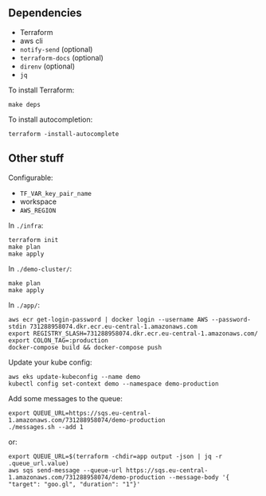 ## Dependencies

- Terraform
- aws cli
- `notify-send` (optional)
- `terraform-docs` (optional)
- `direnv` (optional)
- `jq`

To install Terraform:

```
make deps
```

To install autocompletion:

```
terraform -install-autocomplete
```

## Other stuff

Configurable:

- `TF_VAR_key_pair_name`
- workspace
- `AWS_REGION`

In `./infra`:

```
terraform init
make plan
make apply
```

In `./demo-cluster/`:

```
make plan
make apply
```

In `./app/`:

```
aws ecr get-login-password | docker login --username AWS --password-stdin 731288958074.dkr.ecr.eu-central-1.amazonaws.com
export REGISTRY_SLASH=731288958074.dkr.ecr.eu-central-1.amazonaws.com/
export COLON_TAG=:production
docker-compose build && docker-compose push
```

Update your kube config:

```
aws eks update-kubeconfig --name demo
kubectl config set-context demo --namespace demo-production
```

Add some messages to the queue:

```
export QUEUE_URL=https://sqs.eu-central-1.amazonaws.com/731288958074/demo-production
./messages.sh --add 1
```

or:
```
export QUEUE_URL=$(terraform -chdir=app output -json | jq -r .queue_url.value)
aws sqs send-message --queue-url https://sqs.eu-central-1.amazonaws.com/731288958074/demo-production --message-body '{ "target": "goo.gl", "duration": "1"}'
```
